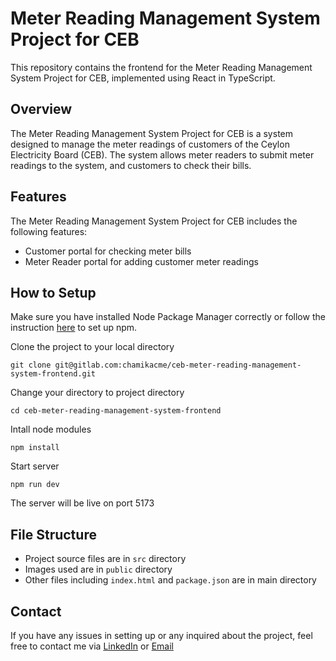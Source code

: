 # Meter Reading Management System Project for CEB

This repository contains the frontend for the Meter Reading Management System Project for CEB, implemented using React in TypeScript.

## Overview

The Meter Reading Management System Project for CEB is a system designed to manage the meter readings of customers of the Ceylon Electricity Board (CEB). The system allows meter readers to submit meter readings to the system, and customers to check their bills.

## Features

The Meter Reading Management System Project for CEB includes the following features:

- Customer portal for checking meter bills
- Meter Reader portal for adding customer meter readings

## How to Setup

Make sure you have installed Node Package Manager correctly or follow the instruction [here](https://docs.npmjs.com/downloading-and-installing-node-js-and-npm) to set up npm.

Clone the project to your local directory

```
git clone git@gitlab.com:chamikacme/ceb-meter-reading-management-system-frontend.git
```

Change your directory to project directory

```
cd ceb-meter-reading-management-system-frontend
```

Intall node modules

```
npm install
```

Start server

```
npm run dev
```

The server will be live on port 5173

## File Structure

- Project source files are in `src` directory
- Images used are in `public` directory
- Other files including `index.html` and `package.json` are in main directory

## Contact

If you have any issues in setting up or any inquired about the project, feel free to contact me via [LinkedIn](http://www.linkedin.com/in/chamikacme/) or [Email](mailto:chamikacme@gmail.com)

